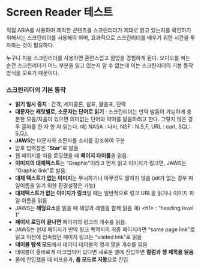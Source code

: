 # Screen Reader 테스트

직접 ARIA를 사용하여 제작한 콘텐츠를 스크린리더가 제대로 읽고 있는지를 확인하기 위해서는 스크린리더를 사용해야 하며, 효과적으로 스크린리더를 배우기 위한 시간을 투자하는 것이 필요하다.

누구나 처음 스크린리더를 사용하면 혼란스럽고 절망을 경험하게 된다. 오디오를 켜는 순간 스크린리더가 어느 부분을 읽고 있는지 알 수 없는데 이는 스크린리더의 기본 동작 방식을 모르기 때문이다.

### 스크린리더의 기본 동작

* **읽기 일시 중지** :  간격, 세미콜론, 쉼표, 물음표, 단락
* **대문자는 캐럿별로, 소문자는 단어로 읽기** : 스크린리더는 만약 발음이 가능하게 충분한 모음/자음이 있으면  의미없는 단어와 약어를 발음하려고 한다. 그렇지 않은 경우 글자를 한 자 한 자 읽는다. 예\) NASA : 나사, NSF : N.S,F,  URL : earl,  SQL: S,Q,L
* **JAWS**는 대문자와 소문자를 소리를 강조하여 구분
* 암호 입력창은 “**Star**”로 발음
* 웹 페이지를 처음 로딩했을 때 **페이지 타이틀**을 읽음.
* **이미지의 대체텍스트**는 “Graphic”이라고 먼저 읽고 이미지가 링크면, JAWS는 “Graphic link”로 발음.
* **대체 텍스트가 없는 이미지**는 무시하거나 아무것도 말하지 않음 \(alt가 없는 경우 파일이름을 읽기 위한 환경설정은 가능\)
* **대체텍스트가 없는 이미지가 링크**일 때는 일반적으로 링크 URL을 읽거나 이미지 파일 이름을 읽음
* JAWS는 **헤딩요소**를 읽을 때 헤딩과 레벨을 함께 읽음 예\)  &lt;h1&gt;  : “heading level 1”
*  **페이지 로딩이 끝나면** 페이지의 링크의 개수를 읽음.
*  JAWS는 현재 페이지가 만약 링크 목적지의 최종 페이지라면 “same page link”로 읽고 이전에 접속했던 페이지 링크는 “visited link”로 읽음
* **테이블 탐색 모드**에서 데이터 테이블의 행과 열을 개수를 읽음
* 테이블이 올바르게 마크업되어 있다면 새로운 셀에 진입하면 **컬럼과 행 제목을 읽음**
* 폼에 진입했을 때 비프음과,  **폼 모드로 자동**으로 진입

|   |
| :--- |


